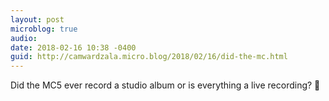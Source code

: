 ```yaml
---
layout: post
microblog: true
audio: 
date: 2018-02-16 10:38 -0400
guid: http://camwardzala.micro.blog/2018/02/16/did-the-mc.html
---
```

Did the MC5 ever record a studio album or is everything a live recording? 🎵
